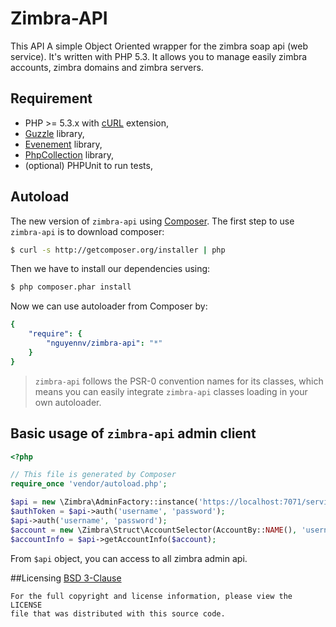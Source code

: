 Zimbra-API
==========

This API A simple Object Oriented wrapper for the zimbra soap api (web service). It's written with PHP 5.3. It allows you to manage easily zimbra accounts, zimbra domains and zimbra servers.

## Requirement
* PHP >= 5.3.x with [cURL](http://php.net/manual/en/book.curl.php) extension,
* [Guzzle](https://github.com/guzzle/guzzle) library,
* [Evenement](https://github.com/igorw/evenement) library,
* [PhpCollection](https://github.com/schmittjoh/php-collection) library,
* (optional) PHPUnit to run tests,

## Autoload

The new version of `zimbra-api` using [Composer](http://getcomposer.org).
The first step to use `zimbra-api` is to download composer:

```bash
$ curl -s http://getcomposer.org/installer | php
```

Then we have to install our dependencies using:
```bash
$ php composer.phar install
```
Now we can use autoloader from Composer by:

```yaml
{
    "require": {
        "nguyennv/zimbra-api": "*"
    }
}
```

> `zimbra-api` follows the PSR-0 convention names for its classes, which means you can easily integrate `zimbra-api` classes loading in your own autoloader.

## Basic usage of `zimbra-api` admin client

```php
<?php

// This file is generated by Composer
require_once 'vendor/autoload.php';

$api = new \Zimbra\AdminFactory::instance('https://localhost:7071/service/admin/soap');
$authToken = $api->auth('username', 'password');
$api->auth('username', 'password');
$account = new \Zimbra\Struct\AccountSelector(AccountBy::NAME(), 'username');
$accountInfo = $api->getAccountInfo($account);
```

From `$api` object, you can access to all zimbra admin api.

##Licensing
[BSD 3-Clause](LICENSE)

    For the full copyright and license information, please view the LICENSE
    file that was distributed with this source code.
